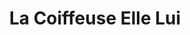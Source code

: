 ---
title: "La Coiffeuse Elle Lui"
url: /bellerive-sur-allier/la-coiffeuse-elle-lui/
shop: coiffeur
---